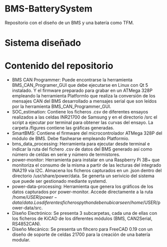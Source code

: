 # BMS-BatterySystem
Repositorio con el diseño de un BMS y una batería como TFM.

# Sistema diseñado



# Contenido del repositorio
- BMS CAN Programmer: Puede encontrarse la herramienta BMS_CAN_Programer_GUI que debe ejecutarse en Linux con Qt 5 instalado. Y el firmware preparado para grabar en un ATMega 328P empleando la herramienta PlatformIo que realiza la conversión de los mensajes CAN del BMS desarrollado a mensajes serial que son leídos por la herramienta BMS_CAN_Programmer_GUI.
- SOC_estimation: Contiene los ficheros .csv de diferentes ensayos realizados a las celdas INR21700 de Samsung y en el directorio /src el script a ejecutar por terminal para obtener las curvas del ensayo. La carpeta /figures contiene las gráficas generadas.
- SmartBMS: Contiene el firmware del microcontrolador ATMega 328P del módulo de BMS. Debe flashearse empleando Platformio.
- bms_data_processing: Herramienta para ejecutar desde terminal e indicar la ruta del fichero .csv de datos del BMS generado así como número de celdas en serie y número de termistores.
-  power-monitor: Herramienta para instalar en una Raspberry Pi 3B+ que monitoriza el consumo de la misma a partir de las lecturas del integrado INA219 vía I2C. Almacena los ficheros capturados en un .json dentro del directorio /usr/share/power/data. Se generta un serivicio del sistema que puede ser gestionado mediante systemd.
-  power-data-processing: Herramienta que genera los gráficos de los datos capturados por power-monitor. Accede directamente a la ruta /home/$USER/power-data/data. Los diferentes ficheros python deben ubicarse en /home/$USER/power-data/src.
-  Diseño Electrónico: Se presenta 3 subcarpetas, cada una de ellas con los ficheros de KiCAD de los diferentes módulos (BMS, CAN2Serial, RS4852CAN).
-  Diseño Mecánico: Se presenta un fihcero para FreeCAD 0.19 con un diseño de soporte de celdas 21700 para la creación de una batería modular.
